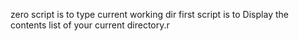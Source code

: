 zero script is to type current working dir
first script is to Display the contents list of your current directory.r
